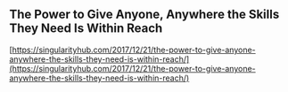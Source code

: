 ## The Power to Give Anyone, Anywhere the Skills They Need Is Within Reach
  
  [https://singularityhub.com/2017/12/21/the-power-to-give-anyone-anywhere-the-skills-they-need-is-within-reach/](https://singularityhub.com/2017/12/21/the-power-to-give-anyone-anywhere-the-skills-they-need-is-within-reach/)